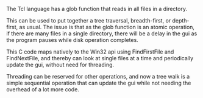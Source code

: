 
The Tcl language has a glob function that reads in all files in a directory.

This can be used to put together a tree traversal, breadth-first, or depth-first, as usual. The issue is that as the glob function is an atomic operation, if there are many files in a single directory, there will be a delay in the gui as the program pauses while disk operation completes.

This C code maps natively to the Win32 api using FindFirstFile and FindNextFile, and thereby can look at single files at a time and periodically update the gui, without need for threading.

Threading can be reserved for other operations, and now a tree walk is a simple sequential operation that can update the gui while not needing the overhead of a lot more code.

